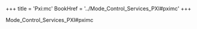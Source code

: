+++
title = 'Pxi:mc'
BookHref = '../Mode_Control_Services_PXI#pximc'
+++

Mode_Control_Services_PXI#pximc
